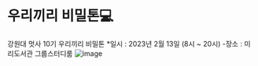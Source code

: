 # 우리끼리 비밀톤💻
강원대 멋사 10기 우리끼리 비밀톤
*일시 : 2023년 2월 13일 (8시 ~ 20시)
-장소 : 미리도서관 그룹스터디룸
![image](https://user-images.githubusercontent.com/80823659/218391522-d83a168d-007d-4451-b7bf-102faad1df65.png)

